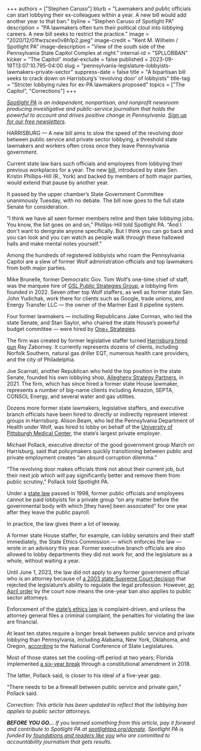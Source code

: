 +++
authors = ["Stephen Caruso"]
blurb = "Lawmakers and public officials can start lobbying their ex-colleagues within a year. A new bill would add another year to that ban."
byline = "Stephen Caruso of Spotlight PA"
description = "PA lawmakers often turn their political clout into lobbying careers. A new bill seeks to restrict the practice."
image = "2020/12/01fwzscex0v8h1p2.jpeg"
image-credit = "Kent M. Wilhelm / Spotlight PA"
image-description = "View of the south side of the Pennsylvania State Capitol Complex at night."
internal-id = "SPLLOBBAN"
kicker = "The Capitol"
modal-exclude = false
published = 2023-09-19T13:07:10.795-04:00
slug = "pennsylvania-legislature-lobbyists-lawmakers-private-sector"
suppress-date = false
title = "A bipartisan bill seeks to crack down on Harrisburg’s ‘revolving door’ of lobbyists"
title-tag = "Stricter lobbying rules for ex-PA lawmakers proposed"
topics = ["The Capitol", "Corrections"]
+++

<a href="https://www.spotlightpa.org/"><em>Spotlight PA</em></a><em> is an independent, nonpartisan, and nonprofit newsroom producing investigative and public-service journalism that holds the powerful to account and drives positive change in Pennsylvania. </em><a href="https://www.spotlightpa.org/newsletters"><em>Sign up for our free newsletters</em></a><em>.</em>

HARRISBURG — A new bill aims to slow the speed of the revolving door between public service and private sector lobbying, a threshold state lawmakers and workers often cross once they leave Pennsylvania government.

Current state law bars such officials and employees from lobbying their previous workplaces for a year. The new <a href="https://www.legis.state.pa.us/cfdocs/billinfo/billinfo.cfm?syear=2023&amp;sInd=0&amp;body=S&amp;type=B&amp;bn=723">bill</a>, introduced by state Sen. Kristin Phillips-Hill (R., York) and backed by members of both major parties, would extend that pause by another year.

It passed by the upper chamber’s State Government Committee unanimously Tuesday, with no debate. The bill now goes to the full state Senate for consideration.

<script src="https://www.spotlightpa.org/embed.js" async></script><div data-spl-embed-version="1" data-spl-src="https://www.spotlightpa.org/embeds/newsletter/"></div>

“I think we have all seen former members retire and then take lobbying jobs. You know, the list goes on and on,” Phillips-Hill told Spotlight PA. “And I don&#39;t want to denigrate anyone specifically. But I think you can go back and you can look and you can watch as people walk through these hallowed halls and make mental notes yourself.”

Among the hundreds of registered lobbyists who roam the Pennsylvania Capitol are a slew of former Wolf administration officials and top lawmakers from both major parties.<strong></strong>

Mike Brunelle, former Democratic Gov. Tom Wolf’s one-time chief of staff, was the marquee hire of <a href="https://www.gslpublicstrategies.com/">GSL Public Strategies Group</a>, a lobbying firm founded in 2022. Seven other top Wolf staffers, as well as former state Sen. John Yudichak, work there for clients such as Google, trade unions, and Energy Transfer LLC — the owner of the Mariner East II pipeline system.

Four former lawmakers — including Republicans Jake Corman, who led the state Senate, and Stan Saylor, who chaired the state House’s powerful budget committee — were hired by <a href="https://www.inquirer.com/philly/news/politics/state/elect-them-then-lobby-them-two-firms-blur-the-worlds-of-policy-and-politics-in-harrisburg-20170911.html">One\+ Strategies</a>.

The firm was created by former legislative staffer turned <a href="https://www.inquirer.com/philly/news/politics/state/elect-them-then-lobby-them-two-firms-blur-the-worlds-of-policy-and-politics-in-harrisburg-20170911.html">Harrisburg hired gun</a> Ray Zaborney. It currently represents dozens of clients, including Norfolk Southern, natural gas driller EQT, numerous health care providers, and the city of Philadelphia.

Joe Scarnati, another Republican who held the top position in the state Senate, founded his own lobbying shop, <a href="https://www.alleghenystrategy.com/">Allegheny Strategy Partners</a>, in 2021. The firm, which has since hired a former state House lawmaker, represents a number of big-name clients including Amazon, SEPTA, CONSOL Energy, and several water and gas utilities.

Dozens more former state lawmakers, legislative staffers, and executive branch officials have been hired to directly or indirectly represent interest groups in Harrisburg. Alison Beam, who led the Pennsylvania Department of Health under Wolf, was hired to lobby on behalf of the <a href="https://www.penncapital-star.com/government-politics/former-health-secretary-beam-takes-lobbying-job-with-upmc-raising-concern-and-hope/">University of Pittsburgh Medical Center</a>, the state’s largest private employer.

Michael Pollack, executive director of the good government group March on Harrisburg, said that policymakers quickly transitioning between public and private employment creates “an absurd corruption dilemma.”

“The revolving door makes officials think not about their current job, but their next job which will pay significantly better and remove them from public scrutiny,” Pollack told Spotlight PA.

Under a <a href="https://www.legis.state.pa.us/cfdocs/billinfo/billinfo.cfm?syear=1997&amp;sind=0&amp;body=S&amp;type=B&amp;bn=0254">state law</a> passed in 1998, former public officials and employees cannot be paid lobbyists for a private group “on any matter before the governmental body with which \[they have\] been associated” for one year after they leave the public payroll.

In practice, the law gives them a lot of leeway.

A former state House staffer, for example, can lobby senators and their staff immediately, the State Ethics Commission — which enforces the law — wrote in an advisory this year. Former executive branch officials are also allowed to lobby departments they did not work for, and the legislature as a whole, without waiting a year.

<script src="https://www.spotlightpa.org/embed.js" async></script><div data-spl-embed-version="1" data-spl-src="https://www.spotlightpa.org/embeds/donate/"></div>

Until June 1, 2023, the law did not apply to any former government official who is an attorney because of <a href="https://casetext.com/case/shaulis-v-pennsylvania-state-ethics-com">a 2003 state Supreme Court decision</a> that rejected the legislature’s ability to regulate the legal profession. However, <a href="https://www.pacodeandbulletin.gov/Display/pabull?file=/secure/pabulletin/data/vol53/53-16/530.html">an April order</a> by the court now means the one-year ban also applies to public sector attorneys.

Enforcement of the <a href="https://www.ethics.pa.gov/Ethics-Act/Ethics-Act/Pages/Section-1109.aspx">state’s ethics law</a> is complaint-driven, and unless the attorney general files a criminal complaint, the penalties for violating the law are financial.

At least ten states require a longer break between public service and private lobbying than Pennsylvania, including Alabama, New York, Oklahoma, and Oregon, <a href="https://web.archive.org/20230207222323/https://www.ncsl.org/ethics/revolving-door-prohibitions">according</a> to the National Conference of State Legislatures.

Most of those states set the cooling-off period at two years; Florida implemented <a href="https://ballotpedia.org/Florida_Amendment_12,_Lobbying_Restrictions_Amendment_(2018)">a six-year break</a> through a constitutional amendment in 2018.

The latter, Pollack said, is closer to his ideal of a five-year gap.

“There needs to be a firewall between public service and private gain,” Pollack said.

<em>Correction: This article has been updated to reflect that the lobbying ban applies to public sector attorneys.</em>

<strong><em>BEFORE YOU GO…</em></strong><em> If you learned something from this article, pay it forward and contribute to Spotlight PA at </em><a href="https://www.spotlightpa.org/donate"><em>spotlightpa.org/donate</em></a><em>. Spotlight PA is funded by</em><a href="https://www.spotlightpa.org/support"><em> foundations and readers like you</em></a><em> who are committed to accountability journalism that gets results.</em>
